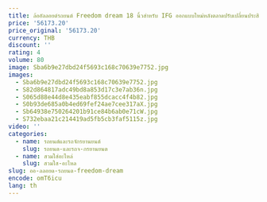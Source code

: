 ```yaml
---
title: ล้ออัลลอยด์รถยนต์ Freedom dream 18 นิ้วสําหรับ IFG ออกแบบใหม่หลังตลาดปรับเปลี่ยนประสิทธิภาพแฟชั่นขายส่ง racing mags rims
price: '56173.20'
price_original: '56173.20'
currency: THB
discount: ''
rating: 4
volume: 80
image: Sba6b9e27dbd24f5693c168c70639e7752.jpg
images:
  - Sba6b9e27dbd24f5693c168c70639e7752.jpg
  - S82d864817adc49bd8a853d17c3e7ab36n.jpg
  - S065d88e44d8e435eabf855dcacc4f4b82.jpg
  - S0b93de685a0b4ed69fef24ae7cee317aX.jpg
  - Sb64938e750264201b91ce84b6ab0e71cW.jpg
  - S732ebaa21c214419ad5fb5cb3faf5115z.jpg
video: ''
categories:
  - name: รถยนต์และรถจักรยานยนต์
    slug: รถยนต-และรถจ-กรยานยนต
  - name: สวมใส่อะไหล่
    slug: สวมใส-อะไหล
slug: ออ-ลลอยด-รถยนต-freedom-dream
encode: omT6icu
lang: th
---
```

  
